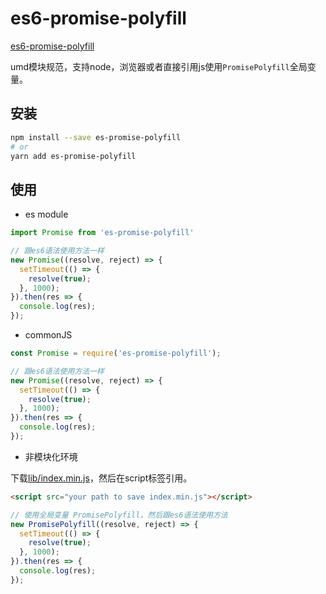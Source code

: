 # es6-promise-polyfill

[es6-promise-polyfill](https://github.com/bowlofnoodles/es6-promise-polyfill)

umd模块规范，支持node，浏览器或者直接引用js使用`PromisePolyfill`全局变量。

## 安装

``` bash
npm install --save es-promise-polyfill
# or
yarn add es-promise-polyfill
```

## 使用

+ es module

``` javascript
import Promise from 'es-promise-polyfill'

// 跟es6语法使用方法一样
new Promise((resolve, reject) => {
  setTimeout(() => {
    resolve(true);
  }, 1000);
}).then(res => {
  console.log(res);
});
```

+ commonJS

``` javascript
const Promise = require('es-promise-polyfill');

// 跟es6语法使用方法一样
new Promise((resolve, reject) => {
  setTimeout(() => {
    resolve(true);
  }, 1000);
}).then(res => {
  console.log(res);
});
```

+ 非模块化环境

下载[lib/index.min.js](https://github.com/bowlofnoodles/es6-promise-polyfill/blob/main/lib/index.min.js)，然后在script标签引用。

``` html
<script src="your path to save index.min.js"></script>
```

``` javascript
// 使用全局变量 PromisePolyfill，然后跟es6语法使用方法
new PromisePolyfill((resolve, reject) => {
  setTimeout(() => {
    resolve(true);
  }, 1000);
}).then(res => {
  console.log(res);
});
```

